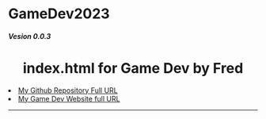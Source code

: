 # GameDev2023


<h5> Vesion 0.0.3</h5>

<h1 align=center>index.html for Game Dev by Fred </h1>
  
<li><a href="..">My Github Repository Full URL</a>
<li><a href="..">My Game Dev Website full URL</a>
<hr>
  
  <h3 The following only need the eact file name</h3>
  
  
